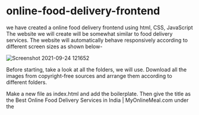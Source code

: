 # online-food-delivery-frontend
we have created a online food delivery frontend using html, CSS, JavaScript 
The website we will create will be somewhat similar to food delivery services. The website will automatically behave responsively according to different screen sizes as shown below-

![Screenshot 2021-09-24 121652](https://user-images.githubusercontent.com/61103916/134630572-ab30684d-1a30-4b67-b785-8b14c4c65394.jpg)


Before starting, take a look at all the folders, we will use. Download all the images from copyright-free sources and arrange them according to different folders. 

Make a new file as index.html and add the boilerplate. Then give the title as the Best Online Food Delivery Services in India | MyOnlineMeal.com under the <title> tag.  

In the above code, we have created a navbar and attached an image to it. We have then added several li’s to it like about us, contact us, etc. headings. The next step is to apply CSS to the navbar, logo, and list items. After applying it, the final result will look like as follows-
  
 ![Screenshot 2021-09-24 121320](https://user-images.githubusercontent.com/61103916/134630880-82b9f38f-84c3-4c73-af37-6a2aad2bc76f.jpg)


Now we will make a section below it and add a background image to it. Create a section with id as home as follows-
  
The next step is to customize this section with the CSS. We will target each element of the home section and customize them individually. After adding the CSS, the result will look as follows-
  
Now we will add CSS to this services container section and modify it accordingly. After modifying the box and images in the services section, the result will look as follows-
  
The next step is to add the client's section on the page or the sensors of our page. Here we can name our clients and add a picture of them. The code for it is as follows-
  
  ![Screenshot 2021-09-24 121520](https://user-images.githubusercontent.com/61103916/134631088-225b947a-da84-42f2-8a6c-4745d1a65870.jpg)

  
Now we will add CSS to this section and the first step is to convert the section after our clients should be converted into a flexbox. After applying all the CSS to this section, the result will look as follows-
  
  ![Screenshot 2021-09-24 121614](https://user-images.githubusercontent.com/61103916/134631268-f5b40de2-4936-463a-ba29-0115db16603a.jpg)


Next, we will add the contact form to our website. The form will contain a name, email, phone no., and message box. The code for it is as follows-
  
The next step is to style our form with the help of CSS. We will differently style contact::before, contact-box, contact-box input, contact-box form, and contact-box label. After doing all the necessary changes, the form will look as follows-
  
The next step is to make the website responsive. For making it responsive, we will make a new file as phone.css and necessary code here. Add the file in the HTML along with media queries as follows-
  
After doing all the necessary changes to make the website responsive, the result will look as follows-
  
So I hope you must have got an idea of how to make a fully responsive website using HTML and CSS. Try to customize more things according to your needs and keep practicing.
